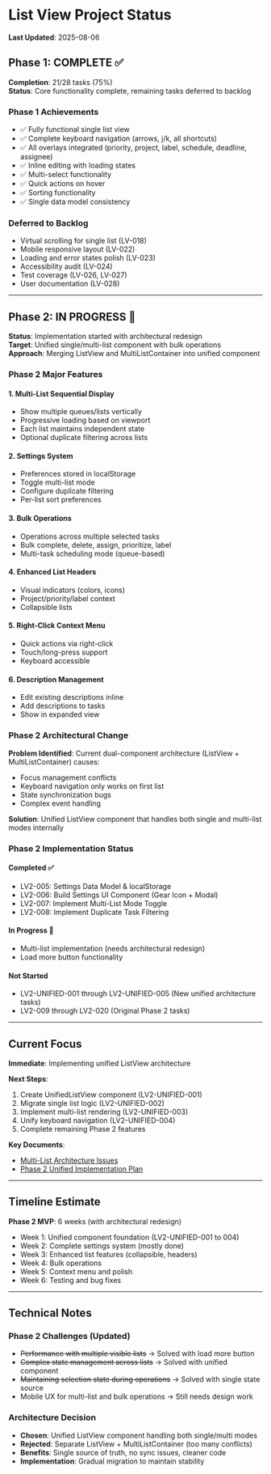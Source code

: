 # List View Project Status

**Last Updated**: 2025-08-06

## Phase 1: COMPLETE ✅

**Completion**: 21/28 tasks (75%)  
**Status**: Core functionality complete, remaining tasks deferred to backlog

### Phase 1 Achievements
- ✅ Fully functional single list view
- ✅ Complete keyboard navigation (arrows, j/k, all shortcuts)
- ✅ All overlays integrated (priority, project, label, schedule, deadline, assignee)
- ✅ Inline editing with loading states
- ✅ Multi-select functionality
- ✅ Quick actions on hover
- ✅ Sorting functionality
- ✅ Single data model consistency

### Deferred to Backlog
- Virtual scrolling for single list (LV-018)
- Mobile responsive layout (LV-022)
- Loading and error states polish (LV-023)
- Accessibility audit (LV-024)
- Test coverage (LV-026, LV-027)
- User documentation (LV-028)

---

## Phase 2: IN PROGRESS 🚧

**Status**: Implementation started with architectural redesign  
**Target**: Unified single/multi-list component with bulk operations  
**Approach**: Merging ListView and MultiListContainer into unified component

### Phase 2 Major Features

#### 1. Multi-List Sequential Display
- Show multiple queues/lists vertically
- Progressive loading based on viewport
- Each list maintains independent state
- Optional duplicate filtering across lists

#### 2. Settings System
- Preferences stored in localStorage
- Toggle multi-list mode
- Configure duplicate filtering
- Per-list sort preferences

#### 3. Bulk Operations
- Operations across multiple selected tasks
- Bulk complete, delete, assign, prioritize, label
- Multi-task scheduling mode (queue-based)

#### 4. Enhanced List Headers
- Visual indicators (colors, icons)
- Project/priority/label context
- Collapsible lists

#### 5. Right-Click Context Menu
- Quick actions via right-click
- Touch/long-press support
- Keyboard accessible

#### 6. Description Management
- Edit existing descriptions inline
- Add descriptions to tasks
- Show in expanded view

### Phase 2 Architectural Change

**Problem Identified**: Current dual-component architecture (ListView + MultiListContainer) causes:
- Focus management conflicts
- Keyboard navigation only works on first list
- State synchronization bugs
- Complex event handling

**Solution**: Unified ListView component that handles both single and multi-list modes internally

### Phase 2 Implementation Status

#### Completed ✅
- LV2-005: Settings Data Model & localStorage
- LV2-006: Build Settings UI Component (Gear Icon + Modal)
- LV2-007: Implement Multi-List Mode Toggle
- LV2-008: Implement Duplicate Task Filtering

#### In Progress 🚧
- Multi-list implementation (needs architectural redesign)
- Load more button functionality

#### Not Started
- LV2-UNIFIED-001 through LV2-UNIFIED-005 (New unified architecture tasks)
- LV2-009 through LV2-020 (Original Phase 2 tasks)

---

## Current Focus

**Immediate**: Implementing unified ListView architecture

**Next Steps**:
1. Create UnifiedListView component (LV2-UNIFIED-001)
2. Migrate single list logic (LV2-UNIFIED-002)
3. Implement multi-list rendering (LV2-UNIFIED-003)
4. Unify keyboard navigation (LV2-UNIFIED-004)
5. Complete remaining Phase 2 features

**Key Documents**:
- [Multi-List Architecture Issues](../../../multi-list-architecture-issues.md)
- [Phase 2 Unified Implementation Plan](./Phase-2-Unified-Implementation-Plan.md)

---

## Timeline Estimate

**Phase 2 MVP**: 6 weeks (with architectural redesign)
- Week 1: Unified component foundation (LV2-UNIFIED-001 to 004)
- Week 2: Complete settings system (mostly done)
- Week 3: Enhanced list features (collapsible, headers)
- Week 4: Bulk operations
- Week 5: Context menu and polish
- Week 6: Testing and bug fixes

---

## Technical Notes

### Phase 2 Challenges (Updated)
- ~~Performance with multiple visible lists~~ → Solved with load more button
- ~~Complex state management across lists~~ → Solved with unified component
- ~~Maintaining selection state during operations~~ → Solved with single state source
- Mobile UX for multi-list and bulk operations → Still needs design work

### Architecture Decision
- **Chosen**: Unified ListView component handling both single/multi modes
- **Rejected**: Separate ListView + MultiListContainer (too many conflicts)
- **Benefits**: Single source of truth, no sync issues, cleaner code
- **Implementation**: Gradual migration to maintain stability